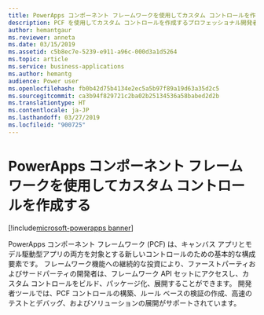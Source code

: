 ```yaml
---
title: PowerApps コンポーネント フレームワークを使用してカスタム コントロールを作成する
description: PCF を使用してカスタム コントロールを作成するプロフェッショナル開発者向け機能
author: hemantgaur
ms.reviewer: anneta
ms.date: 03/15/2019
ms.assetid: c5b8ec7e-5239-e911-a96c-000d3a1d5264
ms.topic: article
ms.service: business-applications
ms.author: hemantg
audience: Power user
ms.openlocfilehash: fb0b42d75b4134e2ec5a5b97f89a19d63a35d2c5
ms.sourcegitcommit: ca3b94f829721c2ba02b25134536a58babed2d2b
ms.translationtype: HT
ms.contentlocale: ja-JP
ms.lasthandoff: 03/27/2019
ms.locfileid: "900725"
---
```

# <a name="create-custom-controls-by-using-powerapps-component-framework"></a>PowerApps コンポーネント フレームワークを使用してカスタム コントロールを作成する


[!include[microsoft-powerapps banner](../includes/microsoft-powerapps.md)]

PowerApps コンポーネント フレームワーク (PCF) は、キャンバス アプリとモデル駆動型アプリの両方を対象とする新しいコントロールのための基本的な構成要素です。 フレームワーク機能への継続的な投資により、ファーストパーティおよびサードパーティの開発者は、フレームワーク API セットにアクセスし、カスタム コントロールをビルド、パッケージ化、展開することができます。 開発者ツールでは、PCF コントロールの構築、ルール ベースの検証の作成、高速のテストとデバッグ、およびソリューションの展開がサポートされています。
